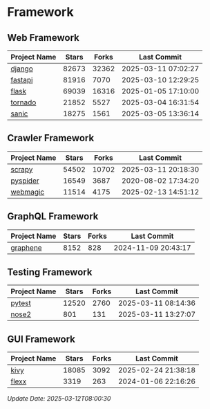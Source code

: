 # Framework

## Web Framework
| Project Name | Stars | Forks | Last Commit |
| ------------ | ----- | ----- | ----------- |
| [django](https://github.com/django/django) | 82673 | 32362 | 2025-03-11 07:02:27 |
| [fastapi](https://github.com/fastapi/fastapi) | 81916 | 7070 | 2025-03-10 12:29:25 |
| [flask](https://github.com/pallets/flask) | 69039 | 16316 | 2025-01-05 17:10:00 |
| [tornado](https://github.com/tornadoweb/tornado) | 21852 | 5527 | 2025-03-04 16:31:54 |
| [sanic](https://github.com/sanic-org/sanic) | 18275 | 1561 | 2025-03-05 13:36:14 |

## Crawler Framework
| Project Name | Stars | Forks | Last Commit |
| ------------ | ----- | ----- | ----------- |
| [scrapy](https://github.com/scrapy/scrapy) | 54502 | 10702 | 2025-03-11 20:18:30 |
| [pyspider](https://github.com/binux/pyspider) | 16549 | 3687 | 2020-08-02 17:34:20 |
| [webmagic](https://github.com/code4craft/webmagic) | 11514 | 4175 | 2025-02-13 14:51:12 |

## GraphQL Framework
| Project Name | Stars | Forks | Last Commit |
| ------------ | ----- | ----- | ----------- |
| [graphene](https://github.com/graphql-python/graphene) | 8152 | 828 | 2024-11-09 20:43:17 |

## Testing Framework
| Project Name | Stars | Forks | Last Commit |
| ------------ | ----- | ----- | ----------- |
| [pytest](https://github.com/pytest-dev/pytest) | 12520 | 2760 | 2025-03-11 08:14:36 |
| [nose2](https://github.com/nose-devs/nose2) | 801 | 131 | 2025-03-11 13:27:07 |

## GUI Framework
| Project Name | Stars | Forks | Last Commit |
| ------------ | ----- | ----- | ----------- |
| [kivy](https://github.com/kivy/kivy) | 18085 | 3092 | 2025-02-24 21:38:18 |
| [flexx](https://github.com/flexxui/flexx) | 3319 | 263 | 2024-01-06 22:16:26 |

*Update Date: 2025-03-12T08:00:30*